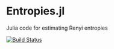 # Entropies.jl
Julia code for estimating Renyi entropies

[![Build Status](https://travis-ci.org/grero/Entropies.jl.svg?branch=master)](https://travis-ci.org/grero/Entropies.jl)
